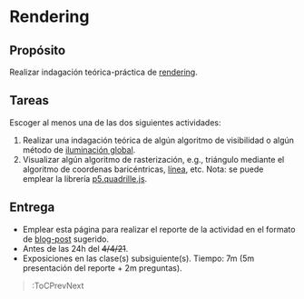 # Rendering

## Propósito

Realizar indagación teórica-práctica de [rendering](https://visualcomputing.github.io/Rendering).

## Tareas

Escoger al menos una de las dos siguientes actividades:

1. Realizar una indagación teórica de algún algoritmo de visibilidad o algún método de [iluminación global](https://en.wikipedia.org/wiki/Global_illumination).
2. Visualizar algún algoritmo de rasterización, e.g., triángulo mediante el algoritmo de coordenas baricéntricas, [línea](https://en.wikipedia.org/wiki/Line_drawing_algorithm), etc. Nota: se puede emplear la librería [p5.quadrille.js](https://objetos.github.io/p5.quadrille.js/).

## Entrega

* Emplear esta página para realizar el reporte de la actividad en el formato de [blog-post](/#grading) sugerido.
* Antes de las 24h del ~~4/4/21~~.
* Exposiciones en las clase(s) subsiguiente(s). Tiempo: 7m (5m presentación del reporte + 2m preguntas).

> :ToCPrevNext